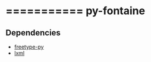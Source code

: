 ===========
py-fontaine
===========


Dependencies
------------

* [freetype-py](http://code.google.com/p/freetype-py/)
* [lxml](http://pypi.python.org/pypi/lxml/)

